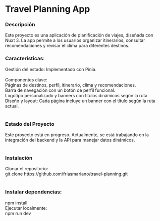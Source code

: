<h1>Travel Planning App</h1>

<h3>Descripción</h3>
Este proyecto es una aplicación de planificación de viajes, diseñada con Nuxt 3. La app permite a los usuarios organizar itinerarios, consultar recomendaciones y revisar el clima para diferentes destinos.

<h3>Características:</h3>
Gestión del estado: Implementado con Pinia. <br />
 <br />
Componentes clave: <br />
Páginas de destinos, perfil, itinerario, clima y recomendaciones. <br />
Barra de navegación con un botón de perfil funcional. <br />
Logotipo personalizado y banners con títulos dinámicos según la ruta. <br />
Diseño y layout: Cada página incluye un banner con el título según la ruta actual. <br />
 <br />
<h3>Estado del Proyecto </h3>
Este proyecto está en progreso. Actualmente, se está trabajando en la integración del backend y la API para manejar datos dinámicos.
<br />
<br />

<h3>Instalación</h3>
Clonar el repositorio: <br />
git clone https://github.com/friasmariano/travel-planning.git <br />
 <br /> 
<h3>Instalar dependencias:</h3>
npm install <br />
Ejecutar localmente: <br />
npm run dev
